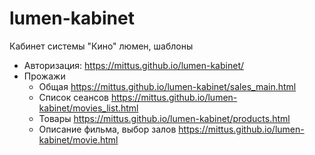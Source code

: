# lumen-kabinet
Кабинет системы "Кино" люмен, шаблоны

- Авторизация: https://mittus.github.io/lumen-kabinet/
- Прожажи
  - Общая https://mittus.github.io/lumen-kabinet/sales_main.html
  - Список сеансов https://mittus.github.io/lumen-kabinet/movies_list.html
  - Товары https://mittus.github.io/lumen-kabinet/products.html
  - Описание фильма, выбор залов https://mittus.github.io/lumen-kabinet/movie.html